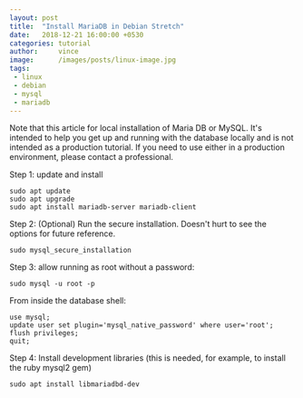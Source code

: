 ```yaml
---
layout: post
title:  "Install MariaDB in Debian Stretch"
date:   2018-12-21 16:00:00 +0530
categories: tutorial
author:     vince
image:      /images/posts/linux-image.jpg
tags:
 - linux
 - debian
 - mysql
 - mariadb
---
```


Note that this article for local installation of Maria DB or MySQL. It's intended to help you get up and running with the database locally and is not intended as a production tutorial. If you need to use either in a production environment, please contact a professional.

Step 1: update and install

```
sudo apt update
sudo apt upgrade
sudo apt install mariadb-server mariadb-client
```

Step 2: (Optional) Run the secure installation. Doesn't hurt to see the options for future reference.

```
sudo mysql_secure_installation
```

Step 3: allow running as root without a password:

```
sudo mysql -u root -p
```

From inside the database shell:

    use mysql;
    update user set plugin='mysql_native_password' where user='root';
    flush privileges;
    quit;

Step 4: Install development libraries (this is needed, for example, to install the ruby mysql2 gem)

```
sudo apt install libmariadbd-dev
```
